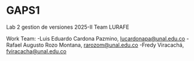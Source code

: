 # GAPS1
Lab 2 gestion de versiones 2025-II
Team LURAFE

Work Team:
	-Luis Eduardo Cardona Pazmino, lucardonapa@unal.edu.co
	-Rafael Augusto Rozo Montana, rarozom@unal.edu.co
	-Fredy Viracachá, fviracacha@unal.edu.co	
